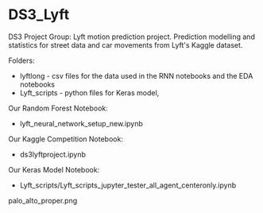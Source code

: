 # DS3_Lyft
DS3 Project Group: Lyft motion prediction project. Prediction modelling and statistics for street data and car movements from Lyft's Kaggle dataset.

Folders:
* lyftlong - csv files for the data used in the RNN notebooks and the EDA notebooks
* Lyft_scripts - python files for Keras model,

Our Random Forest Notebook:
* lyft_neural_network_setup_new.ipynb

Our Kaggle Competition Notebook:
* ds3lyftproject.ipynb

Our Keras Model Notebook: 
* Lyft_scripts/Lyft_scripts_jupyter_tester_all_agent_centeronly.ipynb

palo_alto_proper.png
